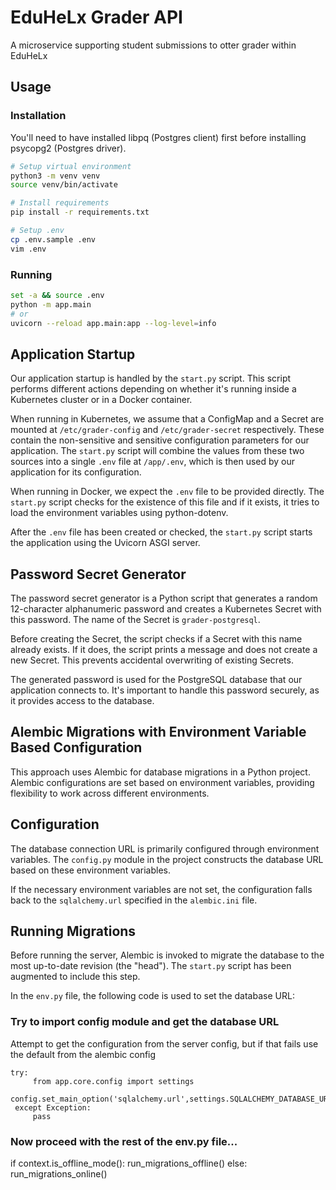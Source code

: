 # EduHeLx Grader API
A microservice supporting student submissions to otter grader within EduHeLx


## Usage

### Installation
You'll need to have installed libpq (Postgres client) first before installing psycopg2 (Postgres driver).
```bash
# Setup virtual environment
python3 -m venv venv
source venv/bin/activate

# Install requirements
pip install -r requirements.txt

# Setup .env
cp .env.sample .env
vim .env
```

### Running
```bash
set -a && source .env
python -m app.main
# or
uvicorn --reload app.main:app --log-level=info
```

## Application Startup

Our application startup is handled by the `start.py` script. This script performs
different actions depending on whether it's running inside a Kubernetes cluster
or in a Docker container.

When running in Kubernetes, we assume that a ConfigMap and a Secret are mounted
at `/etc/grader-config` and `/etc/grader-secret` respectively. These contain the
non-sensitive and sensitive configuration parameters for our application.
The `start.py` script will combine the values from these two sources into a
single `.env` file at `/app/.env`, which is then used by our application for its
configuration.

When running in Docker, we expect the `.env` file to be provided directly.
The `start.py` script checks for the existence of this file and if it 
exists, it tries to load the environment variables using python-dotenv.

After the `.env` file has been created or checked, the `start.py` script starts
the application using the Uvicorn ASGI server.

## Password Secret Generator

The password secret generator is a Python script that generates a random
12-character alphanumeric password and creates a Kubernetes Secret with this
password. The name of the Secret is `grader-postgresql`.

Before creating the Secret, the script checks if a Secret with this name already
exists. If it does, the script prints a message and does not create a new Secret.
This prevents accidental overwriting of existing Secrets.

The generated password is used for the PostgreSQL database that our application
connects to. It's important to handle this password securely, as it provides
access to the database.

## Alembic Migrations with Environment Variable Based Configuration

This approach uses Alembic for database migrations in a Python project. Alembic
configurations are set based on environment variables, providing flexibility to
work across different environments.

## Configuration

The database connection URL is primarily configured through environment
variables. The `config.py` module in the project constructs the database URL
based on these environment variables.

If the necessary environment variables are not set, the configuration falls back
to the `sqlalchemy.url` specified in the `alembic.ini` file.

## Running Migrations

Before running the server, Alembic is invoked to migrate the database to the
most up-to-date revision (the "head"). The `start.py` script has been augmented
to include this step.

In the `env.py` file, the following code is used to set the database URL:

### Try to import config module and get the database URL

Attempt to get the configuration from the server config, but if that fails
use the default from the alembic config

    try:
         from app.core.config import settings
         config.set_main_option('sqlalchemy.url',settings.SQLALCHEMY_DATABASE_URI)
     except Exception:
         pass

### Now proceed with the rest of the env.py file...

if context.is_offline_mode():
    run_migrations_offline()
else:
    run_migrations_online()
